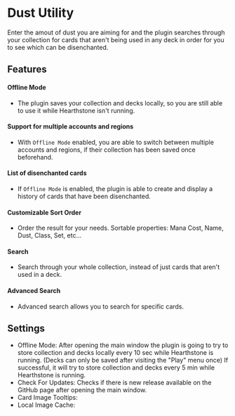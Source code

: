 # Dust Utility
Enter the amout of dust you are aiming for and the plugin searches through your collection for cards that aren't being used in any deck in order for you to see which can be disenchanted.

## Features
#### Offline Mode
- The plugin saves your collection and decks locally, so you are still able to use it while Hearthstone isn't running.
#### Support for multiple accounts and regions
- With `Offline Mode` enabled, you are able to switch between multiple accounts and regions, if their collection has been saved once beforehand.
#### List of disenchanted cards
- If `Offline Mode` is enabled, the plugin is able to create and display a history of cards that have been disenchanted.
#### Customizable Sort Order
- Order the result for your needs. Sortable properties: Mana Cost, Name, Dust, Class, Set, etc...
#### Search
- Search through your whole collection, instead of just cards that aren't used in a deck.
#### Advanced Search
- Advanced search allows you to search for specific cards.

## Settings
* Offline Mode: After opening the main window the plugin is going to try to store collection and decks locally every 10 sec while Hearthstone is running. (Decks can only be saved after visiting the "Play" menu once) If successful, it will try to store collection and decks every 5 min while Hearthstone is running.
* Check For Updates: Checks if there is new release available on the GitHub page after opening the main window.
* Card Image Tooltips:
* Local Image Cache:
